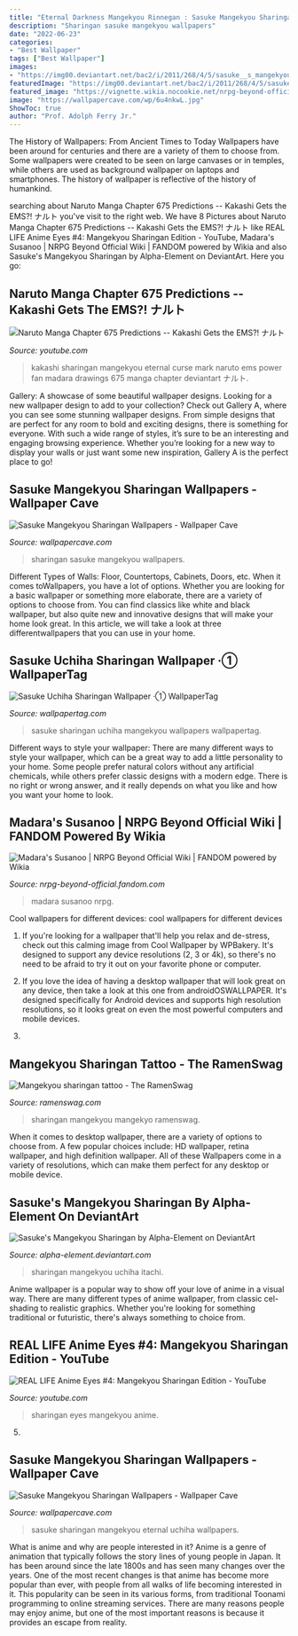 ```yaml
---
title: "Eternal Darkness Mangekyou Rinnegan : Sasuke Mangekyou Sharingan Wallpapers"
description: "Sharingan sasuke mangekyou wallpapers"
date: "2022-06-23"
categories:
- "Best Wallpaper"
tags: ["Best Wallpaper"]
images:
- "https://img00.deviantart.net/bac2/i/2011/268/4/5/sasuke__s_mangekyou_sharingan_by_alpha_element-d47xsa2.jpg"
featuredImage: "https://img00.deviantart.net/bac2/i/2011/268/4/5/sasuke__s_mangekyou_sharingan_by_alpha_element-d47xsa2.jpg"
featured_image: "https://vignette.wikia.nocookie.net/nrpg-beyond-official/images/8/82/Madara_EMS.png/revision/latest?cb=20180728012206"
image: "https://wallpapercave.com/wp/6u4nkwL.jpg"
ShowToc: true
author: "Prof. Adolph Ferry Jr."
---
```



The History of Wallpapers: From Ancient Times to Today
Wallpapers have been around for centuries and there are a variety of them to choose from. Some wallpapers were created to be seen on large canvases or in temples, while others are used as background wallpaper on laptops and smartphones. The history of wallpaper is reflective of the history of humankind.

	

		
searching about Naruto Manga Chapter 675 Predictions -- Kakashi Gets the EMS?! ナルト you've visit to the right web. We have 8 Pictures about Naruto Manga Chapter 675 Predictions -- Kakashi Gets the EMS?! ナルト like REAL LIFE Anime Eyes #4: Mangekyou Sharingan Edition - YouTube, Madara&#039;s Susanoo | NRPG Beyond Official Wiki | FANDOM powered by Wikia and also Sasuke&#039;s Mangekyou Sharingan by Alpha-Element on DeviantArt. Here you go:
		
    
## Naruto Manga Chapter 675 Predictions -- Kakashi Gets The EMS?! ナルト

<img loading=lazy src="https://i.ytimg.com/vi/TxhVROT9b3E/maxresdefault.jpg" onerror="this.onerror=null;this.src='https://tse3.mm.bing.net/th?id=OIP.79kuv95v1bOP7nflx68mwwHaEK&amp;pid=15.1';" alt="Naruto Manga Chapter 675 Predictions -- Kakashi Gets the EMS?! ナルト">

_Source: youtube.com_

>kakashi sharingan mangekyou eternal curse mark naruto ems power fan madara drawings 675 manga chapter deviantart ナルト. 

	

Gallery: A showcase of some beautiful wallpaper designs.
Looking for a new wallpaper design to add to your collection? Check out Gallery A, where you can see some stunning wallpaper designs. From simple designs that are perfect for any room to bold and exciting designs, there is something for everyone. With such a wide range of styles, it’s sure to be an interesting and engaging browsing experience. Whether you’re looking for a new way to display your walls or just want some new inspiration, Gallery A is the perfect place to go!





	
	
    
## Sasuke Mangekyou Sharingan Wallpapers - Wallpaper Cave

<img loading=lazy src="https://wallpapercave.com/wp/6u4nkwL.jpg" onerror="this.onerror=null;this.src='https://tse3.mm.bing.net/th?id=OIP.h1nt1HxhN4QD6XEet4x7HgHaEo&amp;pid=15.1';" alt="Sasuke Mangekyou Sharingan Wallpapers - Wallpaper Cave">

_Source: wallpapercave.com_

>sharingan sasuke mangekyou wallpapers. 

	

Different Types of Walls: Floor, Countertops, Cabinets, Doors, etc.
When it comes toWallpapers, you have a lot of options. Whether you are looking for a basic wallpaper or something more elaborate, there are a variety of options to choose from. You can find classics like white and black wallpaper, but also quite new and innovative designs that will make your home look great. In this article, we will take a look at three differentwallpapers that you can use in your home.

    
## Sasuke Uchiha Sharingan Wallpaper ·① WallpaperTag

<img loading=lazy src="https://wallpapertag.com/wallpaper/full/5/5/a/901890-free-sasuke-uchiha-sharingan-wallpaper-1920x1200.jpg" onerror="this.onerror=null;this.src='https://tse2.mm.bing.net/th?id=OIP.MoQeFZCyL6dau9bVuB3vlwHaEo&amp;pid=15.1';" alt="Sasuke Uchiha Sharingan Wallpaper ·① WallpaperTag">

_Source: wallpapertag.com_

>sasuke sharingan uchiha mangekyou wallpapers wallpapertag. 

	

Different ways to style your wallpaper:
There are many different ways to style your wallpaper, which can be a great way to add a little personality to your home. Some people prefer natural colors without any artificial chemicals, while others prefer classic designs with a modern edge. There is no right or wrong answer, and it really depends on what you like and how you want your home to look.

    
## Madara&#039;s Susanoo | NRPG Beyond Official Wiki | FANDOM Powered By Wikia

<img loading=lazy src="https://vignette.wikia.nocookie.net/nrpg-beyond-official/images/8/82/Madara_EMS.png/revision/latest?cb=20180728012206" onerror="this.onerror=null;this.src='https://tse4.mm.bing.net/th?id=OIP.bzUZQtLQCjTAg_I4qnnivwHaHa&amp;pid=15.1';" alt="Madara&#039;s Susanoo | NRPG Beyond Official Wiki | FANDOM powered by Wikia">

_Source: nrpg-beyond-official.fandom.com_

>madara susanoo nrpg. 

	

Cool wallpapers for different devices:
cool wallpapers for different devices 

1. If you're looking for a wallpaper that'll help you relax and de-stress, check out this calming image from Cool Wallpaper by WPBakery. It's designed to support any device resolutions (2, 3 or 4k), so there's no need to be afraid to try it out on your favorite phone or computer.

2. If you love the idea of having a desktop wallpaper that will look great on any device, then take a look at this one from androidOSWALLPAPER. It's designed specifically for Android devices and supports high resolution resolutions, so it looks great on even the most powerful computers and mobile devices.

3.

    
## Mangekyou Sharingan Tattoo - The RamenSwag

<img loading=lazy src="https://i1.wp.com/ramenswag.com/wp-content/uploads/2017/11/k9.jpg?ssl=1" onerror="this.onerror=null;this.src='https://tse2.mm.bing.net/th?id=OIP.5pvZjAixQcZzdWN-NDrPrgHaHa&amp;pid=15.1';" alt="Mangekyou sharingan tattoo - The RamenSwag">

_Source: ramenswag.com_

>sharingan mangekyou mangekyo ramenswag. 

	

When it comes to desktop wallpaper, there are a variety of options to choose from. A few popular choices include: HD wallpaper, retina wallpaper, and high definition wallpaper. All of these Wallpapers come in a variety of resolutions, which can make them perfect for any desktop or mobile device. 

    
## Sasuke&#039;s Mangekyou Sharingan By Alpha-Element On DeviantArt

<img loading=lazy src="https://img00.deviantart.net/bac2/i/2011/268/4/5/sasuke__s_mangekyou_sharingan_by_alpha_element-d47xsa2.jpg" onerror="this.onerror=null;this.src='https://tse1.mm.bing.net/th?id=OIP.eOg2jEM--bjaYIx_0caKiAHaHa&amp;pid=15.1';" alt="Sasuke&#039;s Mangekyou Sharingan by Alpha-Element on DeviantArt">

_Source: alpha-element.deviantart.com_

>sharingan mangekyou uchiha itachi. 

	

Anime wallpaper is a popular way to show off your love of anime in a visual way. There are many different types of anime wallpaper, from classic cel-shading to realistic graphics. Whether you're looking for something traditional or futuristic, there's always something to choice from.

    
## REAL LIFE Anime Eyes #4: Mangekyou Sharingan Edition - YouTube

<img loading=lazy src="https://i.ytimg.com/vi/mH_pCvZyxS4/maxresdefault.jpg" onerror="this.onerror=null;this.src='https://tse3.mm.bing.net/th?id=OIP.sD1L54fxOZztXEBO1F5G6gHaEK&amp;pid=15.1';" alt="REAL LIFE Anime Eyes #4: Mangekyou Sharingan Edition - YouTube">

_Source: youtube.com_

>sharingan eyes mangekyou anime. 

	

5.

    
## Sasuke Mangekyou Sharingan Wallpapers - Wallpaper Cave

<img loading=lazy src="http://wallpapercave.com/wp/mig0j6V.jpg" onerror="this.onerror=null;this.src='https://tse3.mm.bing.net/th?id=OIP.aBmvEeVvw_2jPJP7xW3yMAHaFZ&amp;pid=15.1';" alt="Sasuke Mangekyou Sharingan Wallpapers - Wallpaper Cave">

_Source: wallpapercave.com_

>sasuke sharingan mangekyou eternal uchiha wallpapers. 

	

What is anime and why are people interested in it?
Anime is a genre of animation that typically follows the story lines of young people in Japan. It has been around since the late 1800s and has seen many changes over the years. One of the most recent changes is that anime has become more popular than ever, with people from all walks of life becoming interested in it. This popularity can be seen in its various forms, from traditional Toonami programming to online streaming services. There are many reasons people may enjoy anime, but one of the most important reasons is because it provides an escape from reality.

